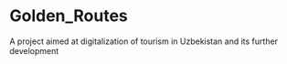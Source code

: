 # Golden_Routes
A project aimed at digitalization of tourism in Uzbekistan and its further development
